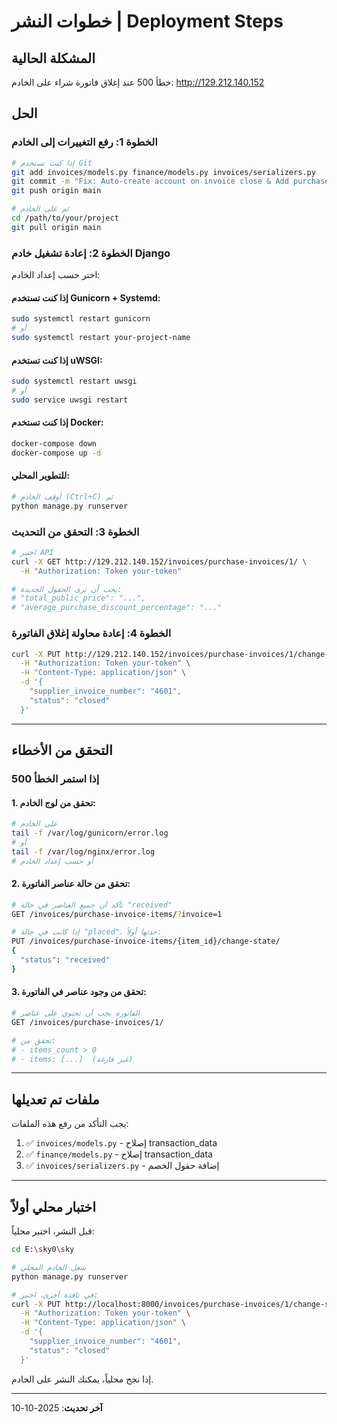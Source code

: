 # خطوات النشر | Deployment Steps

## المشكلة الحالية
خطأ 500 عند إغلاق فاتورة شراء على الخادم: http://129.212.140.152

## الحل

### الخطوة 1: رفع التغييرات إلى الخادم

```bash
# إذا كنت تستخدم Git
git add invoices/models.py finance/models.py invoices/serializers.py
git commit -m "Fix: Auto-create account on invoice close & Add purchase discount average"
git push origin main

# ثم على الخادم
cd /path/to/your/project
git pull origin main
```

### الخطوة 2: إعادة تشغيل خادم Django

اختر حسب إعداد الخادم:

#### إذا كنت تستخدم Gunicorn + Systemd:
```bash
sudo systemctl restart gunicorn
# أو
sudo systemctl restart your-project-name
```

#### إذا كنت تستخدم uWSGI:
```bash
sudo systemctl restart uwsgi
# أو
sudo service uwsgi restart
```

#### إذا كنت تستخدم Docker:
```bash
docker-compose down
docker-compose up -d
```

#### للتطوير المحلي:
```bash
# أوقف الخادم (Ctrl+C) ثم
python manage.py runserver
```

### الخطوة 3: التحقق من التحديث

```bash
# اختبر API
curl -X GET http://129.212.140.152/invoices/purchase-invoices/1/ \
  -H "Authorization: Token your-token"

# يجب أن ترى الحقول الجديدة:
# "total_public_price": "...",
# "average_purchase_discount_percentage": "..."
```

### الخطوة 4: إعادة محاولة إغلاق الفاتورة

```bash
curl -X PUT http://129.212.140.152/invoices/purchase-invoices/1/change-state/ \
  -H "Authorization: Token your-token" \
  -H "Content-Type: application/json" \
  -d '{
    "supplier_invoice_number": "4601",
    "status": "closed"
  }'
```

---

## التحقق من الأخطاء

### إذا استمر الخطأ 500

#### 1. تحقق من لوج الخادم:
```bash
# على الخادم
tail -f /var/log/gunicorn/error.log
# أو
tail -f /var/log/nginx/error.log
# أو حسب إعداد الخادم
```

#### 2. تحقق من حالة عناصر الفاتورة:
```bash
# تأكد أن جميع العناصر في حالة "received"
GET /invoices/purchase-invoice-items/?invoice=1

# إذا كانت في حالة "placed"، حدثها أولاً:
PUT /invoices/purchase-invoice-items/{item_id}/change-state/
{
  "status": "received"
}
```

#### 3. تحقق من وجود عناصر في الفاتورة:
```bash
# الفاتورة يجب أن تحتوي على عناصر
GET /invoices/purchase-invoices/1/

# تحقق من:
# - items_count > 0
# - items: [...]  (غير فارغة)
```

---

## ملفات تم تعديلها

يجب التأكد من رفع هذه الملفات:

1. ✅ `invoices/models.py` - إصلاح transaction_data
2. ✅ `finance/models.py` - إصلاح transaction_data  
3. ✅ `invoices/serializers.py` - إضافة حقول الخصم

---

## اختبار محلي أولاً

قبل النشر، اختبر محلياً:

```bash
cd E:\sky0\sky

# شغل الخادم المحلي
python manage.py runserver

# في نافذة أخرى، اختبر:
curl -X PUT http://localhost:8000/invoices/purchase-invoices/1/change-state/ \
  -H "Authorization: Token your-token" \
  -H "Content-Type: application/json" \
  -d '{
    "supplier_invoice_number": "4601",
    "status": "closed"
  }'
```

إذا نجح محلياً، يمكنك النشر على الخادم.

---

**آخر تحديث**: 2025-10-10

